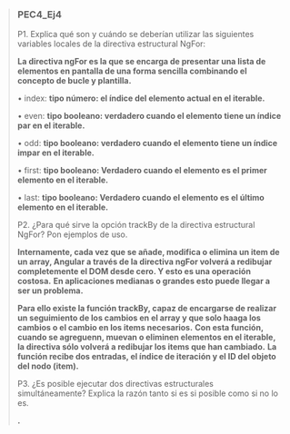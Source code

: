 > ### PEC4_Ej4
>
> P1. Explica qué son y cuándo se deberían utilizar las siguientes variables locales de la directiva estructural NgFor:
>
>**La directiva ngFor es la que se encarga de presentar una lista de elementos en pantalla de una forma sencilla combinando el concepto de bucle y plantilla.**
>
> • index: **tipo número: el índice del elemento actual en el iterable.**
>
> • even: **tipo booleano: verdadero cuando el elemento tiene un índice par en el iterable.**
>
> • odd: **tipo booleano: verdadero cuando el elemento tiene un índice impar en el iterable.**
>
> • first: **tipo booleano: Verdadero cuando el elemento es el primer elemento en el iterable.**
>
> • last: **tipo booleano: Verdadero cuando el elemento es el último elemento en el iterable.**
>
>
> P2. ¿Para qué sirve la opción trackBy de la directiva estructural NgFor? Pon ejemplos de uso.
>
> **Internamente, cada vez que se añade, modifica o elimina un item de un array, Angular a través de la directiva ngFor volverá a redibujar completemente el DOM desde cero. Y esto es una operación costosa.**
**En aplicaciones medianas o grandes esto puede llegar a ser un problema.**
>
>**Para ello existe la función trackBy, capaz de encargarse de realizar un seguimiento de los cambios en el array y que solo haaga los cambios o el cambio en los items necesarios.**
**Con esta función, cuando se agreguenn, muevan o eliminen elementos en el iterable, la directiva sólo volverá a redibujar los items que han cambiado.**
**La función recibe dos entradas, el índice de iteración y el ID del objeto del nodo (item).**
>
> P3. ¿Es posible ejecutar dos directivas estructurales simultáneamente? Explica la razón tanto si es si posible como si no lo es.
>
> **.**